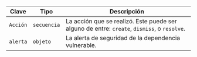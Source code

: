| Clave    | Tipo        | Descripción                                                                                 |
| -------- | ----------- | ------------------------------------------------------------------------------------------- |
| `Acción` | `secuencia` | La acción que se realizó. Este puede ser alguno de entre: `create`, `dismiss`, o `resolve`. |
| `alerta` | `objeto`    | La alerta de seguridad de la dependencia vulnerable.                                        |
